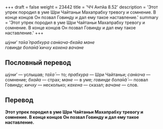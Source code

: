 +++
draft = false
weight = 23442
title = 'ЧЧ Антйа 8.52'
description = 'Этот упрек породил в уме Шри Чайтаньи Махапрабху тревогу и сомнение. В конце концов Он позвал Говинду и дал ему такое наставление.'
summary = 'Этот упрек породил в уме Шри Чайтаньи Махапрабху тревогу и сомнение. В конце концов Он позвал Говинду и дал ему такое наставление.'
+++

_ш́уни’ та̄ха̄ прабхура сан̇коча-бхайа мане  
говинде бола̄н̃а̄ кичху кахена вачане_

## Пословный перевод

_ш́уни’_ — услышав; _та̄ха̄_ — то; _прабхура_ — Шри Чайтаньи; _сан̇коча_ — сомнение; _бхайа_ — страх; _мане_ — в уме; _говинде_ _бола̄н̃а̄_ — позвал Говинду; _кичху_ — несколько; _кахена_ — сказал; _вачане_ — слов.

## Перевод

**Этот упрек породил в уме Шри Чайтаньи Махапрабху тревогу и сомнение. В конце концов Он позвал Говинду и дал ему такое наставление.**
